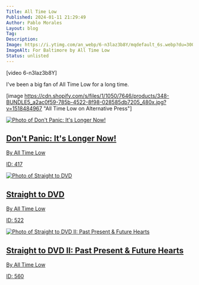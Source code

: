 ```yaml
---
Title: All Time Low
Published: 2024-01-11 21:29:49
Author: Pablo Morales
Layout: blog
Tag: 
Description: 
Image: https://i.ytimg.com/an_webp/6-n3laz3b8Y/mqdefault_6s.webp?du=3000&sqp=CPbmgq0G&rs=AOn4CLA4aUCCZCEurMT1936UcN0z0WyvmA
ImageAlt: For Baltimore by All Time Low
Status: unlisted
---
```


[video 6-n3laz3b8Y]

I've been a big fan of All Time Low for a long time. 

[image https://cdn.shopify.com/s/files/1/1050/7646/products/348-BUNDLE5_a2ac0f59-785b-4522-8f98-028585db7205_480x.jpg?v=1518484967 "All Time Low on Alternative Press"]

<article class="bt bb b--black-10"><a class="db pv4 ph3 ph0-l no-underline black dim" href=""><div class="flex flex-column flex-row-ns"><div class="pr3-ns mb4 mb0-ns w-100 w-40-ns"><img src="https://dx72k0ec4onep.cloudfront.net/product/1616/29298259/RD9VNM-1478305755-1280x1280-790692076314.jpg" class="db ma4 w-50" alt="Photo of Don't Panic: It's Longer Now!"></div><div class="w-100 w-60-ns pl3-ns"><h1 class="f3 fw1 baskerville mt0 lh-title">Don't Panic: It's Longer Now!</h1><p class="f6 f5-l lh-copy"></p><p class="f6 lh-copy mv0">By All Time Low</p><p class="f6 f5-l lh-copy">ID: 417</p></div></div></a></article>
<article class="bt bb b--black-10"><a class="db pv4 ph3 ph0-l no-underline black dim" href="https://smile.amazon.com/gp/product/B003EH3J7W/ref=oh_aui_detailpage_o00_s00?ie=UTF8&amp;psc=1"><div class="flex flex-column flex-row-ns"><div class="pr3-ns mb4 mb0-ns w-100 w-40-ns"><img src="https://images-na.ssl-images-amazon.com/images/I/61d%2BuEEKuBL._SX425_.jpg" class="db ma4 w-50" alt="Photo of Straight to DVD"></div><div class="w-100 w-60-ns pl3-ns"><h1 class="f3 fw1 baskerville mt0 lh-title">Straight to DVD</h1><p class="f6 f5-l lh-copy"></p><p class="f6 lh-copy mv0">By All Time Low</p><p class="f6 f5-l lh-copy">ID: 522</p></div></div></a></article>
<article class="bt bb b--black-10"><a class="db pv4 ph3 ph0-l no-underline black dim" href="https://www.amazon.com/Straight-Dvd-II-Present-Future/dp/B01HP6I9YK"><div class="flex flex-column flex-row-ns"><div class="pr3-ns mb4 mb0-ns w-100 w-40-ns"><img src="https://images-na.ssl-images-amazon.com/images/I/71r4Cv60-vL._SL1200_.jpg" class="db ma4 w-50" alt="Photo of Straight to DVD II: Past Present &amp; Future Hearts "></div><div class="w-100 w-60-ns pl3-ns"><h1 class="f3 fw1 baskerville mt0 lh-title">Straight to DVD II: Past Present &amp; Future Hearts </h1><p class="f6 f5-l lh-copy"></p><p class="f6 lh-copy mv0">By All Time Low</p><p class="f6 f5-l lh-copy">ID: 560</p></div></div></a></article>
